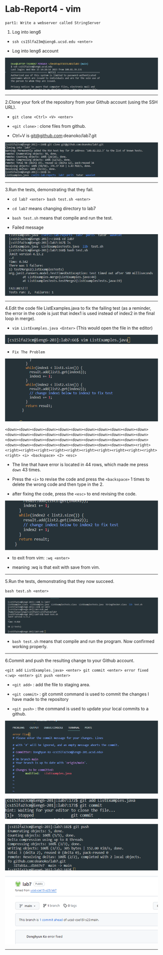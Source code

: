 # Lab-Report4 - vim

`part1: Write a webserver called StringServer`

 1. Log into ieng6

- `ssh cs15lfa23m@ieng6.ucsd.edu <enter>`

- Log into Ieng6 account

![Image](ienglogined.png)

---

2.Clone your fork of the repository from your Github account (using the SSH URL).

-  `git clone <Ctrl> <V> <enter>`

- `<git clone>` : clone files from github.

-  Ctrl+V is git@github.com:deanoko/lab7.git

![Image](gitclone2.png)

---

3.Run the tests, demonstrating that they fail.

- `cd lab7 <enter> bash test.sh <enter>`
  
- `cd lab7` means changing directory to lab7
  
- `bash test.sh` means that compile and run the test.
  
- Failed message
  
![Image](failedmessage.png)

---

4.Edit the code file ListExamples.java to fix the failing test (as a reminder, the error in the code is just that index1 is used instead of index2 in the final loop in merge).

- `vim ListExamples.java <Enter>` (This would open the file in the editor)
  
![Image](logintovim2.png)

- `Fix The Problem`

![Image](problem2.png)

`<down><down><down><down><down><down><down><down><down><down><down><down><down><down><down><down><down><down><down><down><down><down><down><down><down><down><down><down><down><down><down><down><down><down><down><down><down><down><down><down><down><down><down><right><right><right><right><right><right><right><right><right><right><right><right> <i> <backspace> <2> <esc>`

- The line that have error is located in 44 rows, which made me press `down` 43 times.

- Press the `<i>` to revise the code and press the `<backspace>` 1 times to delete the wrong code and then type in the 2.

- after fixing the code, press the `<esc>` to end revising the code.

![Image](fix2.png)

- to exit from vim: `:wq <enter>`

- meaning :wq is that exit with save from vim.

---

5.Run the tests, demonstrating that they now succeed.

`bash test.sh <enter>`

![Image](successtest.png)

- `bash test.sh` means that compile and run the program. Now confirmed working properly.

---

6.Commit and push the resulting change to your Github account.

`<git add ListExamples.java> <enter> git commit <enter> error fixed <:wq> <enter> git push <enter>`

- `<git add>` :  add the file to staging area.

- `<git commit>` : git commit command is used to commit the changes I have made to the repository

- `<git push>` : the command is used to update your local commits to a github. 
 
![Image](gitmessage.png)
 
![Image](gitcommit2.png)

![Image](gitpush.png)

![Image](gitpush2.png)

---


